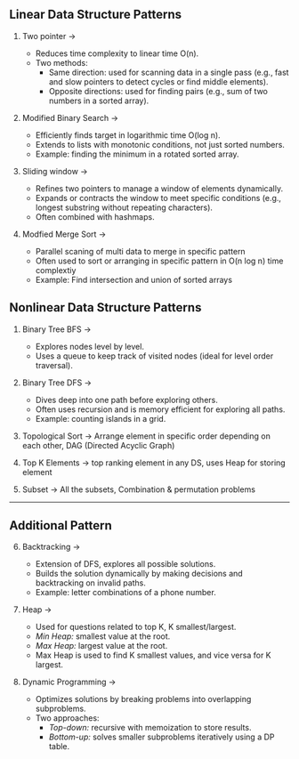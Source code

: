 ## Linear Data Structure Patterns ##

1. Two pointer ->
     - Reduces time complexity to linear time O(n).
     - Two methods:
       - Same direction: used for scanning data in a single pass (e.g., fast and slow pointers to detect cycles or find middle elements).
       - Opposite directions: used for finding pairs (e.g., sum of two numbers in a sorted array).

2. Modified Binary Search ->
     - Efficiently finds target in logarithmic time O(log n).
     - Extends to lists with monotonic conditions, not just sorted numbers.
     - Example: finding the minimum in a rotated sorted array.

3. Sliding window ->
     - Refines two pointers to manage a window of elements dynamically.
     - Expands or contracts the window to meet specific conditions (e.g., longest substring without repeating characters).
     - Often combined with hashmaps.

4. Modfied Merge Sort ->
     - Parallel scaning of multi data to merge in specific pattern
     - Often used to sort or arranging in specific pattern in O(n log n) time complextiy
     - Example: Find intersection and union of sorted arrays


## Nonlinear Data Structure Patterns ##

1. Binary Tree BFS ->
    - Explores nodes level by level.
    - Uses a queue to keep track of visited nodes (ideal for level order traversal).

2. Binary Tree DFS ->
     - Dives deep into one path before exploring others.
     - Often uses recursion and is memory efficient for exploring all paths.
     - Example: counting islands in a grid.

3. Topological Sort -> Arrange element in specific order depending on each other, DAG (Directed Acyclic Graph)

4. Top K Elements -> top ranking element in any DS, uses Heap for storing element

5. Subset -> All the subsets, Combination & permutation problems

---
## Additional Pattern ##

6. Backtracking ->
     - Extension of DFS, explores all possible solutions.
     - Builds the solution dynamically by making decisions and backtracking on invalid paths.
     - Example: letter combinations of a phone number.

7. Heap ->
     - Used for questions related to top K, K smallest/largest.
     - *Min Heap:* smallest value at the root.
     - *Max Heap:* largest value at the root.
     - Max Heap is used to find K smallest values, and vice versa for K largest.

8. Dynamic Programming ->
     - Optimizes solutions by breaking problems into overlapping subproblems.
     - Two approaches:
       - *Top-down:* recursive with memoization to store results.
       - *Bottom-up:* solves smaller subproblems iteratively using a DP table.